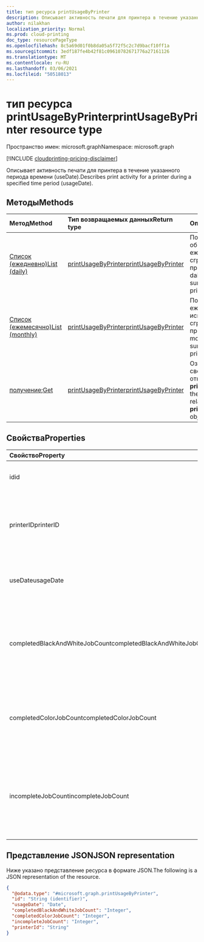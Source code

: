```yaml
---
title: тип ресурса printUsageByPrinter
description: Описывает активность печати для принтера в течение указанного периода времени (useDate).
author: nilakhan
localization_priority: Normal
ms.prod: cloud-printing
doc_type: resourcePageType
ms.openlocfilehash: 8c5a69d01f0b8da05a5f72f5c2c7d9bacf10ff1a
ms.sourcegitcommit: 3edf187fe4b42f81c09610782671776a27161126
ms.translationtype: MT
ms.contentlocale: ru-RU
ms.lasthandoff: 03/06/2021
ms.locfileid: "50518013"
---
```

# <a name="printusagebyprinter-resource-type"></a><span data-ttu-id="45b61-103">тип ресурса printUsageByPrinter</span><span class="sxs-lookup"><span data-stu-id="45b61-103">printUsageByPrinter resource type</span></span>

<span data-ttu-id="45b61-104">Пространство имен: microsoft.graph</span><span class="sxs-lookup"><span data-stu-id="45b61-104">Namespace: microsoft.graph</span></span>

[!INCLUDE [cloudprinting-pricing-disclaimer](../../includes/cloudprinting-pricing-disclaimer.md)]

<span data-ttu-id="45b61-105">Описывает активность печати для принтера в течение указанного периода времени (useDate).</span><span class="sxs-lookup"><span data-stu-id="45b61-105">Describes print activity for a printer during a specified time period (usageDate).</span></span>

## <a name="methods"></a><span data-ttu-id="45b61-106">Методы</span><span class="sxs-lookup"><span data-stu-id="45b61-106">Methods</span></span>
|<span data-ttu-id="45b61-107">Метод</span><span class="sxs-lookup"><span data-stu-id="45b61-107">Method</span></span>|<span data-ttu-id="45b61-108">Тип возвращаемых данных</span><span class="sxs-lookup"><span data-stu-id="45b61-108">Return type</span></span>|<span data-ttu-id="45b61-109">Описание</span><span class="sxs-lookup"><span data-stu-id="45b61-109">Description</span></span>|
|:---|:---|:---|
| [<span data-ttu-id="45b61-110">Список (ежедневно)</span><span class="sxs-lookup"><span data-stu-id="45b61-110">List (daily)</span></span>](../api/reportroot-list-dailyprintusagebyprinter.md) | [<span data-ttu-id="45b61-111">printUsageByPrinter</span><span class="sxs-lookup"><span data-stu-id="45b61-111">printUsageByPrinter</span></span>](printUsageByPrinter.md) | <span data-ttu-id="45b61-112">Получите список сводок об использовании ежедневной печати, сгруппив их по принтеру.</span><span class="sxs-lookup"><span data-stu-id="45b61-112">Get a list of daily print usage summaries, grouped by printer.</span></span> |
| [<span data-ttu-id="45b61-113">Список (ежемесячно)</span><span class="sxs-lookup"><span data-stu-id="45b61-113">List (monthly)</span></span>](../api/reportroot-list-monthlyprintusagebyprinter.md) | [<span data-ttu-id="45b61-114">printUsageByPrinter</span><span class="sxs-lookup"><span data-stu-id="45b61-114">printUsageByPrinter</span></span>](printUsageByPrinter.md) | <span data-ttu-id="45b61-115">Получите список ежемесячных сводок использования печати, сгруппив их по принтеру.</span><span class="sxs-lookup"><span data-stu-id="45b61-115">Get a list of monthly print usage summaries, grouped by printer.</span></span> |
| <span data-ttu-id="45b61-116">[получение](../api/printUsageByPrinter-get.md);</span><span class="sxs-lookup"><span data-stu-id="45b61-116">[Get](../api/printUsageByPrinter-get.md)</span></span> | [<span data-ttu-id="45b61-117">printUsageByPrinter</span><span class="sxs-lookup"><span data-stu-id="45b61-117">printUsageByPrinter</span></span>](printUsageByPrinter.md) | <span data-ttu-id="45b61-118">Ознакомьтесь с свойствами и отношениями объекта **printUsageByPrinter.**</span><span class="sxs-lookup"><span data-stu-id="45b61-118">Read the properties and relationships of a **printUsageByPrinter** object.</span></span> |

## <a name="properties"></a><span data-ttu-id="45b61-119">Свойства</span><span class="sxs-lookup"><span data-stu-id="45b61-119">Properties</span></span>
|<span data-ttu-id="45b61-120">Свойство</span><span class="sxs-lookup"><span data-stu-id="45b61-120">Property</span></span>|<span data-ttu-id="45b61-121">Тип</span><span class="sxs-lookup"><span data-stu-id="45b61-121">Type</span></span>|<span data-ttu-id="45b61-122">Описание</span><span class="sxs-lookup"><span data-stu-id="45b61-122">Description</span></span>|
|:---|:---|:---|
|<span data-ttu-id="45b61-123">id</span><span class="sxs-lookup"><span data-stu-id="45b61-123">id</span></span>|<span data-ttu-id="45b61-124">Строка</span><span class="sxs-lookup"><span data-stu-id="45b61-124">String</span></span>|<span data-ttu-id="45b61-125">ID этого сводки использования.</span><span class="sxs-lookup"><span data-stu-id="45b61-125">The ID of this usage summary.</span></span>|
|<span data-ttu-id="45b61-126">printerID</span><span class="sxs-lookup"><span data-stu-id="45b61-126">printerID</span></span>|<span data-ttu-id="45b61-127">Строка</span><span class="sxs-lookup"><span data-stu-id="45b61-127">String</span></span>|<span data-ttu-id="45b61-128">ID принтера, представленный этими статистическими данными.</span><span class="sxs-lookup"><span data-stu-id="45b61-128">The ID of the printer represented by these statistics.</span></span>|
|<span data-ttu-id="45b61-129">useDate</span><span class="sxs-lookup"><span data-stu-id="45b61-129">usageDate</span></span>|<span data-ttu-id="45b61-130">Дата</span><span class="sxs-lookup"><span data-stu-id="45b61-130">Date</span></span>|<span data-ttu-id="45b61-131">Дата, связанная с этими статистическими данными.</span><span class="sxs-lookup"><span data-stu-id="45b61-131">The date associated with these statistics.</span></span>|
|<span data-ttu-id="45b61-132">completedBlackAndWhiteJobCount</span><span class="sxs-lookup"><span data-stu-id="45b61-132">completedBlackAndWhiteJobCount</span></span>|<span data-ttu-id="45b61-133">Int64</span><span class="sxs-lookup"><span data-stu-id="45b61-133">Int64</span></span>|<span data-ttu-id="45b61-134">Количество заданий черной и белой печати, завершенных принтером в связанную дату.</span><span class="sxs-lookup"><span data-stu-id="45b61-134">The number of black and white print jobs completed by the printer on the associated date.</span></span>|
|<span data-ttu-id="45b61-135">completedColorJobCount</span><span class="sxs-lookup"><span data-stu-id="45b61-135">completedColorJobCount</span></span>|<span data-ttu-id="45b61-136">Int64</span><span class="sxs-lookup"><span data-stu-id="45b61-136">Int64</span></span>|<span data-ttu-id="45b61-137">Количество заданий цветного печати, завершенных принтером в связанную дату.</span><span class="sxs-lookup"><span data-stu-id="45b61-137">The number of color print jobs completed by the printer on the associated date.</span></span>|
|<span data-ttu-id="45b61-138">incompleteJobCount</span><span class="sxs-lookup"><span data-stu-id="45b61-138">incompleteJobCount</span></span>|<span data-ttu-id="45b61-139">Int64</span><span class="sxs-lookup"><span data-stu-id="45b61-139">Int64</span></span>|<span data-ttu-id="45b61-140">Количество заданий печати, которые были в очереди для принтера, но не завершены, в связанную дату.</span><span class="sxs-lookup"><span data-stu-id="45b61-140">The number of print jobs that were queued for the printer, but not completed, on the associated date.</span></span>|

## <a name="json-representation"></a><span data-ttu-id="45b61-141">Представление JSON</span><span class="sxs-lookup"><span data-stu-id="45b61-141">JSON representation</span></span>
<span data-ttu-id="45b61-142">Ниже указано представление ресурса в формате JSON.</span><span class="sxs-lookup"><span data-stu-id="45b61-142">The following is a JSON representation of the resource.</span></span>
<!-- {
  "blockType": "resource",
  "keyProperty": "id",
  "@odata.type": "microsoft.graph.printUsageByPrinter",
  "openType": false
}
-->
``` json
{
  "@odata.type": "#microsoft.graph.printUsageByPrinter",
  "id": "String (identifier)",
  "usageDate": "Date",
  "completedBlackAndWhiteJobCount": "Integer",
  "completedColorJobCount": "Integer",
  "incompleteJobCount": "Integer",
  "printerId": "String"
}
```

